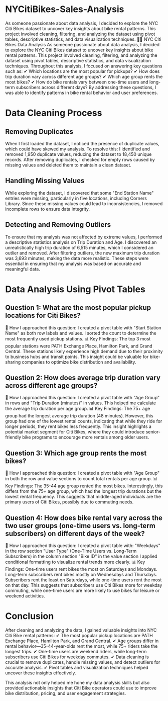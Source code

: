 # NYCitiBikes-Sales-Analysis
As someone passionate about data analysis, I decided to explore the NYC Citi Bikes dataset to uncover key insights about bike rental patterns. This project involved cleaning, filtering, and analyzing the dataset using pivot tables, descriptive statistics, and data visualization techniques.
🚴‍♂ NYC Citi Bikes Data Analysis
As someone passionate about data analysis, I decided to explore the NYC Citi Bikes dataset to uncover key insights about bike rental patterns. This project involved cleaning, filtering, and analyzing the dataset using pivot tables, descriptive statistics, and data visualization techniques.
Throughout this analysis, I focused on answering key questions such as:
✔ Which locations are the most popular for pickups?
✔ How does trip duration vary across different age groups?
✔ Which age group rents the most bikes?
✔ How do bike rentals vary between one-time users and long-term subscribers across different days?
By addressing these questions, I was able to identify patterns in bike rental behavior and user preferences.

# Data Cleaning Process
## Removing Duplicates
When I first loaded the dataset, I noticed the presence of duplicate values, which could have skewed my analysis. To resolve this:
I identified and removed 1,950 duplicate values, reducing the dataset to 18,450 unique records.
After removing duplicates, I checked for empty rows caused by missing values and deleted them to maintain a clean dataset.
## Handling Missing Values
While exploring the dataset, I discovered that some "End Station Name" entries were missing, particularly in five locations, including Corners Library.
Since these missing values could lead to inconsistencies, I removed incomplete rows to ensure data integrity.
## Detecting and Removing Outliers
To ensure that my analysis was not affected by extreme values, I performed a descriptive statistics analysis on Trip Duration and Age.
I discovered an unrealistically high trip duration of 6,515 minutes, which I considered an outlier and removed.
After filtering outliers, the new maximum trip duration was 3,693 minutes, making the data more realistic.
These steps were essential in ensuring that my analysis was based on accurate and meaningful data.

# Data Analysis Using Pivot Tables
## Question 1: What are the most popular pickup locations for Citi Bikes?
📌 How I approached this question:
I created a pivot table with "Start Station Name" as both row labels and values.
I sorted the count to determine the most frequently used pickup stations.
📊 Key Findings:
The top 3 most popular stations were PATH Exchange Place, Hamilton Park, and Grand Central.
These stations likely experience high demand due to their proximity to business hubs and transit points.
This insight could be valuable for bike-sharing companies to optimize bike distribution and availability.

## Question 2: How does average trip duration vary across different age groups?
📌 How I approached this question:
I created a pivot table with "Age Group" in rows and "Trip Duration (minutes)" in values.
This helped me calculate the average trip duration per age group.
📊 Key Findings:
The 75+ age group had the longest average trip duration (48 minutes).
However, this group had one of the lowest rental counts, indicating that while they ride for longer periods, they rent bikes less frequently.
This insight highlights a potential market segment for Citi Bikes, where they could introduce senior-friendly bike programs to encourage more rentals among older users.

## Question 3: Which age group rents the most bikes?
📌 How I approached this question:
I created a pivot table with "Age Group" in both the row and value sections to count total rentals per age group.
📊 Key Findings:
The 35-44 age group rented the most bikes.
Interestingly, this differs from the 75+ age group, which had the longest trip durations but the lowest rental frequency.
This suggests that middle-aged individuals are the primary users of Citi Bikes, possibly due to commuting needs.

## Question 4: How does bike rental vary across the two user groups (one-time users vs. long-term subscribers) on different days of the week?
📌 How I approached this question:
I created a pivot table with:
"Weekdays" in the row section
"User Type" (One-Time Users vs. Long-Term Subscribers) in the column section
"Bike ID" in the value section
I applied conditional formatting to visualize rental trends more clearly.
📊 Key Findings:
One-time users rent bikes the most on Saturdays and Mondays.
Long-term subscribers rent bikes mostly on Wednesdays and Thursdays.
Subscribers rent the least on Saturdays, while one-time users rent the most on that day.
This suggests that subscribers use Citi Bikes more for weekday commuting, while one-time users are more likely to use bikes for leisure or weekend activities.

# Conclusion
After cleaning and analyzing the data, I gained valuable insights into NYC Citi Bike rental patterns:
✔ The most popular pickup locations are PATH Exchange Place, Hamilton Park, and Grand Central.
✔ Age groups differ in rental behavior—35-44-year-olds rent the most, while 75+ riders take the longest trips.
✔ One-time users are weekend riders, while long-term subscribers use Citi Bikes for weekday commutes.
✔ Data cleaning is crucial to remove duplicates, handle missing values, and detect outliers for accurate analysis.
✔ Pivot tables and visualization techniques helped uncover these insights effectively.

This analysis not only helped me hone my data analysis skills but also provided actionable insights that Citi Bike operators could use to improve bike distribution, pricing, and user engagement strategies.
